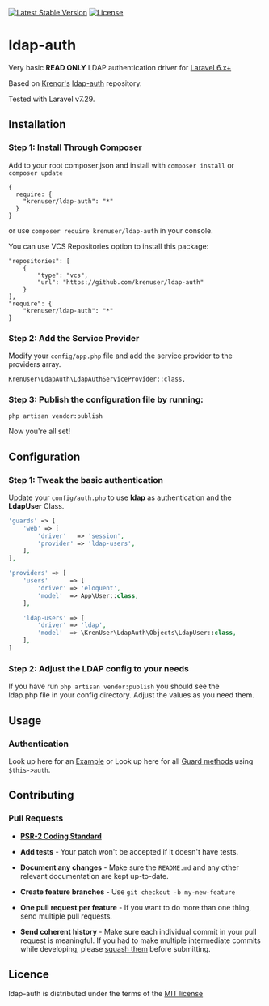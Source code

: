 [![Latest Stable Version](https://img.shields.io/packagist/v/krenor/ldap-auth.svg?style=flat-square)](https://packagist.org/packages/krenor/ldap-auth)
[![License](https://img.shields.io/packagist/l/krenor/ldap-auth.svg?style=flat-square)](https://packagist.org/packages/krenor/ldap-auth)

# ldap-auth

Very basic **READ ONLY** LDAP authentication driver for [Laravel 6.x+](http://laravel.com/)  

Based on [Krenor's](https://github.com/krenor/) [ldap-auth](https://github.com/krenor/ldap-auth) repository.

Tested with Laravel v7.29.

## Installation

### Step 1: Install Through Composer

Add to your root composer.json and install with `composer install` or `composer update`

    {
      require: {
        "krenuser/ldap-auth": "*"
      }
    }

or use `composer require krenuser/ldap-auth` in your console.

You can use VCS Repositories option to install this package:

    "repositories": [
        {
            "type": "vcs",
            "url": "https://github.com/krenuser/ldap-auth"
        }
    ],
    "require": {
        "krenuser/ldap-auth": "*"
    }

### Step 2: Add the Service Provider

Modify your `config/app.php` file and add the service provider to the providers array.

    KrenUser\LdapAuth\LdapAuthServiceProvider::class,
    
### Step 3: Publish the configuration file by running:

`php artisan vendor:publish`  

Now you're all set!

## Configuration

### Step 1: Tweak the basic authentication


Update your `config/auth.php` to use **ldap** as authentication and the **LdapUser** Class.

```php
'guards' => [
  	'web' => [
  		'driver'   => 'session',
  		'provider' => 'ldap-users',
	],
],

'providers' => [
	'users'      => [
		'driver' => 'eloquent',
		'model'  => App\User::class,
	],

	'ldap-users' => [
		'driver' => 'ldap',
		'model'  => \KrenUser\LdapAuth\Objects\LdapUser::class,
	],
]
```


### Step 2: Adjust the LDAP config to your needs

If you have run `php artisan vendor:publish` you should see the  
ldap.php file in your config directory. Adjust the values as you need them.

## Usage

### Authentication
Look up here for an [Example](https://github.com/krenor/ldap-auth/blob/master/EXAMPLE.md) or
Look up here for all [Guard methods](https://github.com/neoascetic/laravel-framework/blob/master/src/Illuminate/Auth/Guard.php) using `$this->auth`.


## Contributing

### Pull Requests

- **[PSR-2 Coding Standard](https://github.com/php-fig/fig-standards/blob/master/accepted/PSR-2-coding-style-guide.md)**

- **Add tests** - Your patch won't be accepted if it doesn't have tests.

- **Document any changes** - Make sure the `README.md` and any other relevant documentation are kept up-to-date.

- **Create feature branches** - Use `git checkout -b my-new-feature`

- **One pull request per feature** - If you want to do more than one thing, send multiple pull requests.

- **Send coherent history** - Make sure each individual commit in your pull request is meaningful. If you had to make multiple intermediate commits while developing, please [squash them](http://www.git-scm.com/book/en/v2/Git-Tools-Rewriting-History#Changing-Multiple-Commit-Messages) before submitting.


## Licence

ldap-auth is distributed under the terms of the [MIT license](https://github.com/krenor/ldap-auth/blob/master/LICENSE.md)
